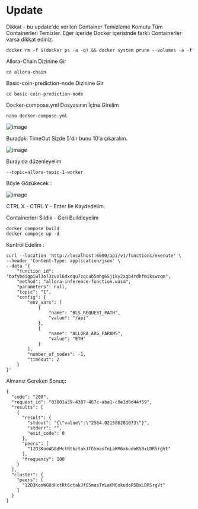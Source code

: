 # Update

Dikkat - bu update'de verilen Container Temizleme Komutu Tüm Containerleri Temizler. 
Eğer içeride Docker içerisinde farklı Containerler varsa dikkat ediniz.

```console
docker rm -f $(docker ps -a -q) && docker system prune --volumes -a -f
```
Allora-Chain Dizinine Gir

```console
cd allora-chain 
```
Basic-coin-prediction-node Dizinine Gir 

```console
cd basic-coin-prediction-node
```

Docker-compose.yml Dosyasının İçine Girelim

```console
nano docker-compose.yml 
```

![image](https://github.com/RPCdotcom/Update/assets/141464235/e81d4ce7-9a61-406e-b7b8-d8ee7e32752f)

Buradaki TimeOut Sizde 5'dir bunu 10'a çıkaralım. 

![image](https://github.com/RPCdotcom/Update/assets/141464235/9aaa8e6f-6e70-4393-af1b-a2d450b9bd12)

Burayıda düzenleyelim 
```console
--topic=allora-topic-1-worker
```
Böyle Gözükecek : 

![image](https://github.com/RPCdotcom/Update/assets/141464235/e1c96158-7060-4a4b-9379-f661648a1312)

CTRL X - CTRL Y - Enter İle Kaydedelim.

Containerleri Sildik - Geri Buildleyelim 
```console
docker compose build
docker compose up -d
```

Kontrol Edelim : 

```console
curl --location 'http://localhost:6000/api/v1/functions/execute' \
--header 'Content-Type: application/json' \
--data '{
    "function_id": "bafybeigpiwl3o73zvvl6dxdqu7zqcub5mhg65jiky2xqb4rdhfmikswzqm",
    "method": "allora-inference-function.wasm",
    "parameters": null,
    "topic": "1",
    "config": {
        "env_vars": [
            {
                "name": "BLS_REQUEST_PATH",
                "value": "/api"
            },
            {
                "name": "ALLORA_ARG_PARAMS",
                "value": "ETH"
            }
        ],
        "number_of_nodes": -1,
        "timeout": 2
    }
}'
```
Almanız Gereken Sonuç: 
```console
{
  "code": "200",
  "request_id": "03001a39-4387-467c-aba1-c0e1d0d44f59",
  "results": [
    {
      "result": {
        "stdout": "{\"value\":\"2564.021586281073\"}",
        "stderr": "",
        "exit_code": 0
      },
      "peers": [
        "12D3KooWG8dHctRt6ctakJfG5masTnLaKM6xkudoR5BxLDRSrgVt"
      ],
      "frequency": 100
    }
  ],
  "cluster": {
    "peers": [
      "12D3KooWG8dHctRt6ctakJfG5masTnLaKM6xkudoR5BxLDRSrgVt"
    ]
  }
}
```

